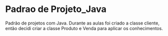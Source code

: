 # Padrao de Projeto_Java
Padrão de projetos com Java. Durante as aulas foi criado a classe cliente, então decidi criar a classe Produto e Venda para aplicar os conhecimentos.

